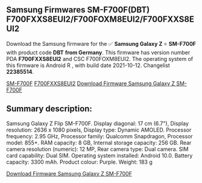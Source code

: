 <h2>Samsung Firmwares SM-F700F(DBT) F700FXXS8EUI2/F700FOXM8EUI2/F700FXXS8EUI2</h2>
Download the Samsung firmware for the ✅ <strong>Samsung Galaxy Z </strong> ⭐ <strong>SM-F700F</strong> with product code <strong>DBT</strong> <strong> from Germany</strong>. This firmware has version number PDA <strong>F700FXXS8EUI2</strong> and CSC F700FOXM8EUI2. The operating system of this firmware is Android R , with build date 2021-10-12. Changelist <strong>22385514</strong>.


[SM-F700F](https://samfirm.shop/samsung/model/SM-F700F)
[F700FXXS8EUI2](https://samfirm.shop/samsung/pda/F700FXXS8EUI2)
[Download Firmware Samsung Galaxy Z SM-F700F](https://samfirm.shop/samsung/firmware/464250)
<h2>Summary description:</h2>
<p>Samsung Galaxy Z Flip SM-F700F. Display diagonal: 17 cm (6.7"), Display resolution: 2636 x 1080 pixels, Display type: Dynamic AMOLED. Processor frequency: 2.95 GHz, Processor family: Qualcomm Snapdragon, Processor model: 855+. RAM capacity: 8 GB, Internal storage capacity: 256 GB. Rear camera resolution (numeric): 12 MP, Rear camera type: Dual camera. SIM card capability: Dual SIM. Operating system installed: Android 10.0. Battery capacity: 3300 mAh. Product colour: Purple. Weight: 183 g</p>


[Download Firmware Samsung Galaxy Z SM-F700F](https://samfirm.shop/samsung/firmware/464250)
